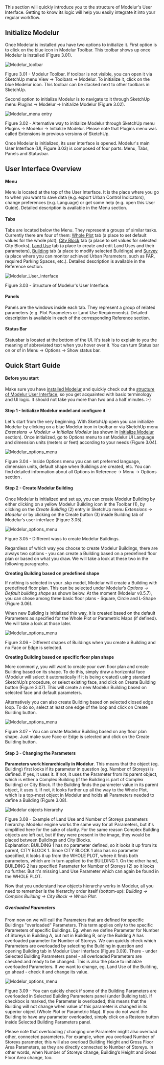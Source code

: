 This section will quickly introduce you to the structure of Modelur's User Interface. Getting to know its logic will help you easily integrate it into your regular workflow.

Initialize Modelur
------------------

Once Modelur is installed you have two options to initialize it. First option is to click on the blue icon in Modelur Toolbar. This toolbar shows up once Modelur is installed (Figure 3.01).

![Modelur_toolbar](img/modelur_toolbar_non_initialized.png)

<figcaption>Figure 3.01 - Modelur Toolbar. If toolbar is not visible, you can open it via SketchUp menu View → Toolbars → Modelur. To initialize it, click on the blue Modelur icon. This toolbar can be stacked next to other toolbars in SketchUp.</figcaption>

Second option to initialize Modelur is to navigate to it through SketchUp menu Plugins → Modelur → Initialize Modelur (Figure 3.02).

![Modelur_menu entry](img/modelur_plugins_menu.png)

<figcaption>Figure 3.02 - Alternative way to initialize Modelur through SketchUp menu Plugins → Modelur → Initialize Modelur. Please note that Plugins menu was called Extensions in previous versions of SketchUp.</figcaption>

Once Modelur is initialized, its user interface is opened. Modelur's main User Interface (UI, Figure 3.03) is composed of four parts: Menu, Tabs, Panels and Statusbar.

User Interface Overview
-----------------------

#### Menu
Menu is located at the top of the User Interface. It is the place where you go to when you want to save data (e.g. export Urban Control Indicators), change preferences (e.g. Language) or get some help (e.g. open this User Guide). Detailed description is available in the Menu section.

#### Tabs
Tabs are located below the Menu. They represent a groups of similar tasks. Currently there are four of them: [Whole Plot](reference/whole_plot) tab (a place to set default values for the whole plot), [City Block](reference/city_block) tab (a place to set values for selected City Blocks), [Land Use](reference/land_use) tab (a place to create and edit Land Uses and their parameters), [Building](reference/building) tab (a place to modify selected Buildings) and [Survey](reference/survey) (a place where you can monitor achieved Urban Parameters, such as FAR, required Parking Spaces, etc.). Detailed description is available in the Reference section.

![Modelur_User_Interface](img/modelur_ui_annotated.png)

<figcaption>Figure 3.03 -  Structure of Modelur's User Interface.</figcaption>

#### Panels
Panels are the windows inside each tab. They represent a group of related parameters (e.g. Plot Parameters or Land Use Requirements). Detailed description is available in each of the corresponding Reference section.

#### Status Bar
Statusbar is located at the bottom of the UI. It's task is to explain to you the meaning of abbreviated text when you hover over it. You can turn Status bar on or of in Menu → Options → Show status bar.

Quick Start Guide
-----------------

#### Before you start

Make sure you have [installed Modelur](getting-started/#installation) and quickly check out the [structure of Modelur User Interface](#user-interface-overview), so you get acquainted with basic terminology and UI logic. It should not take you more than two and a half minutes. :-)

#### Step 1 - Initialize Modelur model and configure it

Let's start from the very beginning. With SketchUp open you can initialize Modelur by clicking on a blue Modelur icon in toolbar or via SketchUp menu _Extensions → Modelur → Initialize Modelur_ (as shown in [Initialize Modelur](quickstart#initialize_modelur) section). Once initialized, go to Options menu to set Modelur UI Language and dimension units (meters or feet) according to your needs (Figure 3.04).

 ![Modelur_options_menu](img/modelur_ui_options_annotated.png)

<figcaption>Figure 3.04 -  Inside Options menu you can set preferred language, dimension units, default shape when Buildings are created, etc. You can find detailed information about all Options in Reference  → Menu  → Options section .</figcaption>

#### Step 2 - Create Modelur Building

Once Modelur is initialized and set up, you can create Modelur Building by either clicking on a yellow Modelur Building icon in the Toolbar (1), by clicking on the _Create Building_ (2) entry in SketchUp menu _Extensions → Modelur_ or by clicking on the Create button (3) inside Building tab of Modelur’s user interface (Figure 3.05).

![Modelur_options_menu](img/modelur_create_building_annotated.png)

<figcaption>Figure 3.05 - Different ways to create Modelur Buildings.</figcaption>

Regardless of which way you choose to create Modelur Buildings, there are always two options - you can create a Building based on a predefined floor plan or based on what you draw. We will take a look at these two in the following paragraphs.

**Creating Building based on predefined shape**

If nothing is selected in your .skp model, Modelur will create a Building with predefined floor plan. This can be selected under Modelur’s _Options → Default building shape_ as shown below. At the moment (Modelur v0.5.7), you can chose among three basic floor plans - Square, Circle and L-Shape (Figure 3.06).

When new Building is initialized this way, it is created based on the default Parameters as specified for the Whole Plot or Parametric Maps (if defined). We will take a look at those later.

![Modelur_options_menu](img/default_building_shapes_annotated.png)

<figcaption>Figure 3.06 - Different shapes of Buildings when you create a Building and no Face or Edge is selected.</figcaption>

**Creating Building based on specific floor plan shape**

More commonly, you will want to create your own floor plan and create Building based on its shape. To do this, simply draw a horizontal face (Modelur will select it automatically if it is being created) using standard SketchUp’s procedure, or select existing face, and click on Create Building button (Figure 3.07). This will create a new Modelur Building based on selected face and default parameters.

Alternatively you can also create Building based on selected closed edge loop. To do so, select at least one edge of the loop and click on Create Building button.

![Modelur_options_menu](img/create_building_arbitrary_floor_plan.png)

<figcaption>Figure 3.07 - You can create Modelur Building based on any floor plan shape. Just make sure Face or Edge is selected and click on the Create Building button.</figcaption>

#### Step 3 - Changing the Parameters

**Parameters work hierarchically in Modelur**. This means that the object (eg. Building) first looks if its parameter in question (eg. Number of Storeys) is defined. If yes, it uses it. If not, it uses the Parameter from its parent object, which is either a Complex Building (if the Building is part of Complex Building) or City Block. If the Building finds the parameter value in its parent object, it uses it. If not, it looks further up all the way to the Whole Plot, which is a top-most object in Modelur and holds all Parameters needed to define a Building (Figure 3.08).

![Modelur objects hierarchy](img/objects_hierarchy.png)

<figcaption>Figure 3.08 - Example of Land Use and Number of Storeys parameters hierarchy. Modelur engine works the same way for all Parameters, but it's simplified here for the sake of clarity. For the same reason Complex Building objects are left out, but if they were present in the image, they would be placed between Buildings and City Blocks.<br>
Explanation: BUILDING 1 has no parameter defined, so it looks it up from its parent, CITY BLOCK 1. Since CITY BLOCK 1 also has no parameter specified, it looks it up from the WHOLE PLOT, where it finds both parameters, which are in turn applied to the BUILDING 1. On the other hand, BUILDING 2 has specified Parameter for Number of Storeys (2) so it looks no further. But it's missing Land Use Parameter which can again be found in the WHOLE PLOT.</figcaption>

Now that you understand how objects hierarchy works in Modelur, all you need to remember is the hierarchy order itself (bottom-up): _Building → Complex Building → City Block → Whole Plot_.

##### Overloaded Parameters

From now on we will call the Parameters that are defined for specific Buildings "overloaded" Parameters. This term applies only to the specific Parameters of specific Buildings. Eg. when we define Parameter for Number of Storeys in Building A, but not in Building B, only the Building A has overloaded parameter for Number of Storeys. We can quickly check which Parameters are overloaded by selecting the Building in question and opening Building tab in Modelur User Interface (Figure 3.09). There - under Selected Building Parameters panel - all overloaded Parameters are checked and ready to be changed. This is also the place to initialize overloaded Parameters. If we want to change, eg. Land Use of the Building, go ahead - check it and change its value.

![Modelur_options_menu](img/overloaded_parameters.png)

<figcaption>Figure 3.09 - You can quickly check if some of the Building Parameters are overloaded in Selected Building Parameters panel (under Building tab). If checkbox is marked, the Parameter is overloaded; this means that the Building will not change when value of this parameter is changed in its superior object (Whole Plot or Parametric Map). If you do not want the Building to have any parameter overloaded, simply click on a Restore button inside Selected Building Parameters panel.</figcaption>

Please note that overloading / changing one Parameter might also overload other, connected parameters. For example, when you overload Number of Storeys parameter, this will also overload Building Height and Gross Floor Area Parameters, as they are directly connected to Number of Storeys. In other words, when Number of Storeys change, Building’s Height and Gross Floor Area change, too.
